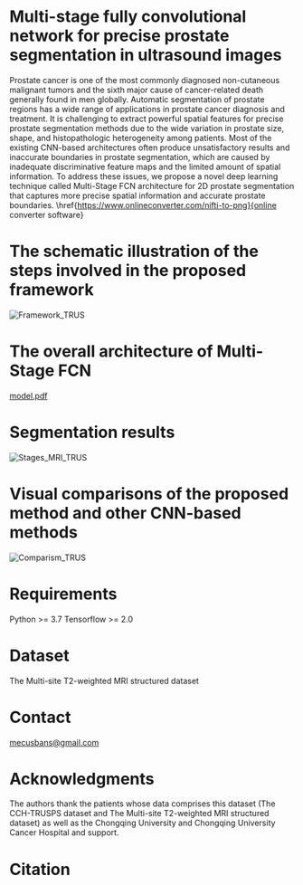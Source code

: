 # Multi-stage fully convolutional network for precise prostate segmentation in ultrasound images
Prostate cancer is one of the most commonly diagnosed non-cutaneous malignant tumors and the sixth major cause of cancer-related death generally found in men globally. Automatic segmentation of prostate regions has a wide range of applications in prostate cancer diagnosis and treatment. It is challenging to extract powerful spatial features for precise prostate segmentation methods due to the wide variation in prostate size, shape, and histopathologic heterogeneity among patients. Most of the existing CNN-based architectures often produce unsatisfactory results and inaccurate boundaries in prostate segmentation, which are caused by inadequate discriminative feature maps and the limited amount of spatial information. To address these issues, we propose a novel deep learning technique called Multi-Stage FCN architecture for 2D prostate segmentation that captures more precise spatial information and accurate prostate boundaries. \href{https://www.onlineconverter.com/nifti-to-png}{online converter software}

#  The schematic illustration of the steps involved in the proposed framework
![Framework_TRUS](https://github.com/S-domain/Multi-Stage-FCN/assets/104261511/b8840505-bffa-4132-83ed-b9dcecd6bc43)

#   The overall architecture of Multi-Stage FCN
[model.pdf](https://github.com/S-domain/Multi-Stage-FCN/files/12461350/model.pdf)

#  Segmentation results
![Stages_MRI_TRUS](https://github.com/S-domain/Multi-Stage-FCN/assets/104261511/67aaa4ed-4249-4ca2-b445-a5ff3c1ec2b7)

#   Visual comparisons of the proposed method and other CNN-based methods
![Comparism_TRUS](https://github.com/S-domain/Multi-Stage-FCN/assets/104261511/240f55aa-ce98-4017-a412-a3ee8c6987e6)

#   Requirements
Python >= 3.7 
Tensorflow >= 2.0

#   Dataset
The Multi-site T2-weighted MRI structured dataset


#   Contact
mecusbans@gmail.com

#   Acknowledgments
The authors thank the patients whose data comprises this dataset (The CCH-TRUSPS dataset and The Multi-site T2-weighted MRI structured dataset) as well as the Chongqing University and Chongqing University Cancer Hospital and support.


#   Citation




